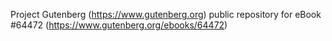 Project Gutenberg (https://www.gutenberg.org) public repository for
eBook #64472 (https://www.gutenberg.org/ebooks/64472)
